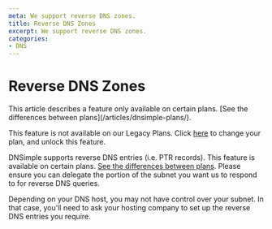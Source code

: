 ```yaml
---
meta: We support reverse DNS zones.
title: Reverse DNS Zones
excerpt: We support reverse DNS zones.
categories:
- DNS
---
```


# Reverse DNS Zones

<info>
This article describes a feature only available on certain plans. [See the differences between plans](/articles/dnsimple-plans/).

This feature is not available on our Legacy Plans. Click [here](/articles/changing-plans/) to change your plan, and unlock this feature.
</info>

DNSimple supports reverse DNS entries (i.e. PTR records). This feature is available on certain plans. [See the differences between plans](/articles/dnsimple-plans/). Please ensure you can delegate the portion of the subnet you want us to respond to for reverse DNS queries.

Depending on your DNS host, you may not have control over your subnet. In that case, you'll need to ask your hosting company to set up the reverse DNS entries you require.
